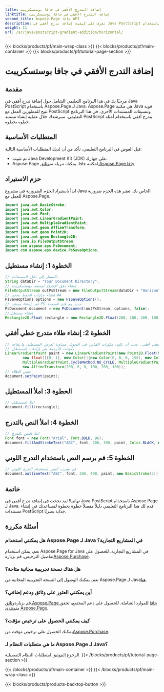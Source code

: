 ```yaml
---
title: إضافة التدرج الأفقي في جافا بوستسكريبت
linktitle: إضافة التدرج الأفقي في جافا بوستسكريبت
second_title: Aspose.Page جافا API
description: تعرف على كيفية إضافة تدرج أفقي في Java PostScript باستخدام Aspose.Page لـ Java. قم بإنشاء مستندات مذهلة بصريًا دون عناء.
weight: 11
url: /ar/java/postscript-gradient-addition/horizontal/
---
```


{{< blocks/products/pf/main-wrap-class >}}
{{< blocks/products/pf/main-container >}}
{{< blocks/products/pf/tutorial-page-section >}}

# إضافة التدرج الأفقي في جافا بوستسكريبت

## مقدمة
مرحبًا بك في هذا البرنامج التعليمي الشامل حول إضافة تدرج أفقي في Java PostScript باستخدام Aspose.Page لـ Java. Aspose.Page هي مكتبة Java قوية تتيح للمطورين العمل مع PostScript وتنسيقات المستندات الأخرى. في هذا البرنامج التعليمي، سنرشدك خلال عملية إنشاء مستند PostScript بتدرج أفقي باستخدام أمثلة خطوة بخطوة.
## المتطلبات الأساسية
قبل الغوص في البرنامج التعليمي، تأكد من أن لديك المتطلبات الأساسية التالية:
- تم تثبيت Java Development Kit (JDK) على جهازك.
- Aspose.Page لمكتبة جافا. يمكنك تنزيله من[وثائق Aspose.Page جافا](https://reference.aspose.com/page/java/).
## حزم الاستيراد
ابدأ باستيراد الحزم الضرورية في مشروع Java الخاص بك. تعتبر هذه الحزم ضرورية للعمل مع Aspose.Page.
```java
import java.awt.BasicStroke;
import java.awt.Color;
import java.awt.Font;
import java.awt.LinearGradientPaint;
import java.awt.MultipleGradientPaint;
import java.awt.geom.AffineTransform;
import java.awt.geom.Point2D;
import java.awt.geom.Rectangle2D;
import java.io.FileOutputStream;
import com.aspose.eps.PsDocument;
import com.aspose.eps.device.PsSaveOptions;

```
## الخطوة 1: إنشاء مستطيل
```java
// المسار إلى دليل المستندات.
String dataDir = "Your Document Directory";
// إنشاء دفق الإخراج لمستند بوستسكريبت
FileOutputStream outPsStream = new FileOutputStream(dataDir + "HorizontalGradient_outPS.ps");
// إنشاء خيارات الحفظ بحجم A4
PsSaveOptions options = new PsSaveOptions();
// قم بإنشاء مستند PS جديد مع فتح الصفحة
PsDocument document = new PsDocument(outPsStream, options, false);
//إنشاء مستطيل
Rectangle2D.Float rectangle = new Rectangle2D.Float(200, 100, 200, 100);
```
## الخطوة 2: إنشاء طلاء متدرج خطي أفقي
```java
// إنشاء طلاء متدرج خطي أفقي. يجب أن تكون مكونات القياس في التحويل مساوية لعرض المستطيل وارتفاعه.
// مكونات الترجمة هي إزاحات المستطيل.
LinearGradientPaint paint = new LinearGradientPaint(new Point2D.Float(0, 0), new Point2D.Float(200, 100),
        new float[]{0, 1}, new Color[]{new Color(0, 0, 0, 150), new Color(40, 128, 70, 50)},
        MultipleGradientPaint.CycleMethod.NO_CYCLE, MultipleGradientPaint.ColorSpaceType.SRGB,
        new AffineTransform(200, 0, 0, 100, 200, 100));
// تعيين الطلاء
document.setPaint(paint);
```
## الخطوة 3: املأ المستطيل
```java
// املأ المستطيل
document.fill(rectangle);
```
## الخطوة 4: املأ النص بالتدرج
```java
// املأ النص بالتدرج
Font font = new Font("Arial", Font.BOLD, 96);
document.fillAndStrokeText("ABC", font, 200, 300, paint, Color.BLACK, new BasicStroke(2));
```
## الخطوة 5: قم برسم النص باستخدام التدرج اللوني
```java
// قم بضرب النص باستخدام التدرج اللوني
document.outlineText("ABC", font, 200, 400, paint, new BasicStroke(5));
```
## خاتمة
تهانينا! لقد نجحت في إضافة تدرج أفقي في Java PostScript باستخدام Aspose.Page لـ Java. قدم لك هذا البرنامج التعليمي دليلاً مفصلاً خطوة بخطوة لمساعدتك في إنشاء مستندات PostScript جذابة بصريًا.
## أسئلة مكررة
### هل يمكنني استخدام Aspose.Page لـ Java في المشاريع التجارية؟
نعم، يمكن استخدام Aspose.Page for Java في المشاريع التجارية. للحصول على تفاصيل الترخيص، قم بزيارة[Aspose.Purchase](https://purchase.aspose.com/buy).
### هل هناك نسخة تجريبية مجانية متاحة؟
 نعم، يمكنك الوصول إلى النسخة التجريبية المجانية من Aspose.Page لـ Java[هنا](https://releases.aspose.com/).
### أين يمكنني العثور على وثائق ودعم إضافي؟
 قم بزيارة[وثائق Aspose.Page جافا](https://reference.aspose.com/page/java/) للموارد الشاملة. للحصول على دعم المجتمع، تحقق من[منتدى Aspose.Page](https://forum.aspose.com/c/page/39).
### كيف يمكنني الحصول على ترخيص مؤقت؟
 يمكنك الحصول على ترخيص مؤقت من[Aspose.Purchase](https://purchase.aspose.com/temporary-license/).
### ما هي متطلبات النظام لـ Aspose.Page لـ Java؟
 الرجوع إلى[توثيق](https://reference.aspose.com/page/java/) لمتطلبات النظام التفصيلية.
{{< /blocks/products/pf/tutorial-page-section >}}

{{< /blocks/products/pf/main-container >}}
{{< /blocks/products/pf/main-wrap-class >}}

{{< blocks/products/products-backtop-button >}}
